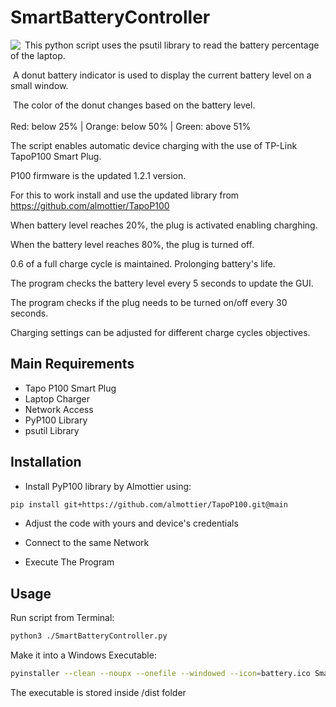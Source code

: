 # SmartBatteryController


<img align="left" src="https://github.com/user-attachments/assets/ea4e35a4-cf34-438e-9211-b5f07d635285">

&nbsp;This python script uses the psutil library to read the battery percentage of the laptop.

&nbsp;A donut battery indicator is used to display the current battery level on a small window.

&nbsp;The color of the donut changes based on the battery level.
<br clear="left"/>
<br>
Red: below 25% | 
Orange: below 50% | 
Green: above 51%


The script enables automatic device charging with the use of TP-Link TapoP100 Smart Plug.

P100 firmware is the updated 1.2.1 version.

For this to work install and use the updated library from https://github.com/almottier/TapoP100

When battery level reaches 20%, the plug is activated enabling charghing.

When the battery level reaches 80%, the plug is turned off.

0.6 of a full charge cycle is maintained. Prolonging battery's life.

The program checks the battery level every 5 seconds to update the GUI.

The program checks if the plug needs to be turned on/off every 30 seconds.

Charging settings can be adjusted for different charge cycles objectives.

## Main Requirements
* Tapo P100 Smart Plug
* Laptop Charger
* Network Access
* PyP100 Library
* psutil Library

## Installation
* Install PyP100 library by Almottier using:
```bash
pip install git+https://github.com/almottier/TapoP100.git@main
```
* Adjust the code with yours and device's credentials

* Connect to the same Network

* Execute The Program

## Usage
Run script from Terminal:
```bash
python3 ./SmartBatteryController.py
```
Make it into a Windows Executable:
```bash
pyinstaller --clean --noupx --onefile --windowed --icon=battery.ico SmartBatteryController.py
```
The executable is stored inside /dist folder

